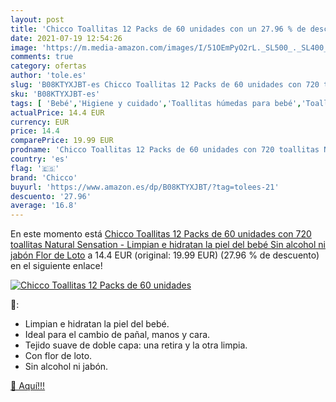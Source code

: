 ```yaml
---
layout: post
title: 'Chicco Toallitas 12 Packs de 60 unidades con un 27.96 % de descuento'
date: 2021-07-19 12:54:26
image: 'https://m.media-amazon.com/images/I/51OEmPyO2rL._SL500_._SL400_.jpg'
comments: true
category: ofertas
author: 'tole.es'
slug: 'B08KTYXJBT-es Chicco Toallitas 12 Packs de 60 unidades con 720 toallitas...'
sku: 'B08KTYXJBT-es'
tags: [ 'Bebé','Higiene y cuidado','Toallitas húmedas para bebé','Toallitas y accesorios para bebé','bebé','chicco', ]
actualPrice: 14.4 EUR
currency: EUR
price: 14.4
comparePrice: 19.99 EUR
prodname: 'Chicco Toallitas 12 Packs de 60 unidades con 720 toallitas Natural Sensation - Limpian e hidratan la piel del bebé  Sin alcohol ni jabón  Flor de Loto'
country: 'es'
flag: '🇪🇸'
brand: 'Chicco'
buyurl: 'https://www.amazon.es/dp/B08KTYXJBT/?tag=tolees-21'
descuento: '27.96'
average: '16.8'
---
```


En este momento está [Chicco Toallitas 12 Packs de 60 unidades con 720 toallitas Natural Sensation - Limpian e hidratan la piel del bebé  Sin alcohol ni jabón  Flor de Loto](https://www.amazon.es/dp/B08KTYXJBT/?tag=tolees-21) a 14.4 EUR (original: 19.99 EUR) (27.96 %  de descuento) en el siguiente enlace!

[![Chicco Toallitas 12 Packs de 60 unidades](https://m.media-amazon.com/images/I/51OEmPyO2rL._SL500_._SL400_.jpg)](https://www.amazon.es/dp/B08KTYXJBT/?tag=tolees-21)

🔎:

- Limpian e hidratan la piel del bebé.
- Ideal para el cambio de pañal, manos y cara.
- Tejido suave de doble capa: una retira y la otra limpia.
- Con flor de loto.
- Sin alcohol ni jabón.

[🛒 Aquí!!!](https://www.amazon.es/dp/B08KTYXJBT/?tag=tolees-21)
